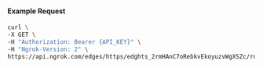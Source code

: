 <!-- Code generated for API Clients. DO NOT EDIT. -->
#### Example Request
```bash
curl \
-X GET \
-H "Authorization: Bearer {API_KEY}" \
-H "Ngrok-Version: 2" \
https://api.ngrok.com/edges/https/edghts_2rmHAnC7oRebkvEkoyuzvWgXSZc/routes/edghtsrt_2rmHAh0O9bjaHTZQ0A1GNGkvtwU/oauth
